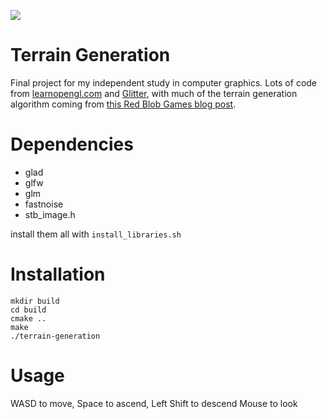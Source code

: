 ![](https://user-images.githubusercontent.com/26948028/77484899-ba69c680-6df9-11ea-977e-d8347c28c174.png)
# Terrain Generation
Final project for my independent study in computer graphics. Lots of code from [learnopengl.com](https://learnopengl.com/) and [Glitter](https://github.com/Polytonic/Glitter), with much of the terrain generation algorithm coming from [this Red Blob Games blog post](https://www.redblobgames.com/maps/terrain-from-noise/).

# Dependencies
* glad
* glfw
* glm
* fastnoise
* stb_image.h

install them all with `install_libraries.sh`

# Installation
```
mkdir build
cd build
cmake ..
make
./terrain-generation
```

# Usage
WASD to move, Space to ascend, Left Shift to descend
Mouse to look
